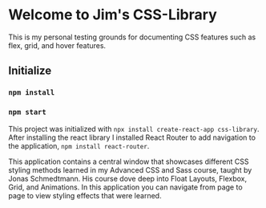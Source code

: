 # Welcome to Jim's CSS-Library
This is my personal testing grounds for documenting CSS features such as flex, grid, and hover features.

## Initialize
### `npm install`
### `npm start`


This project was initialized with `npx install create-react-app css-library`. After installing the react library I installed React Router to add navigation to the application, `npm install react-router`.

This application contains a central window that showcases different CSS styling methods learned in my Advanced CSS and Sass course, taught by Jonas Schmedtmann. His course dove deep into Float Layouts, Flexbox, Grid, and Animations. In this application you can navigate from page to page to view styling effects that were learned. 